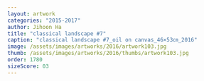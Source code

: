 ```yaml
---
layout: artwork
categories: "2015-2017"
author: Jihoon Ha
title: "classical landscape #7"
caption: "classical landscape #7_oil on canvas_46×53㎝_2016"
image: /assets/images/artworks/2016/artwork103.jpg
thumb: /assets/images/artworks/2016/thumbs/artwork103.jpg
order: 1780
sizeScore: 03
---
```

